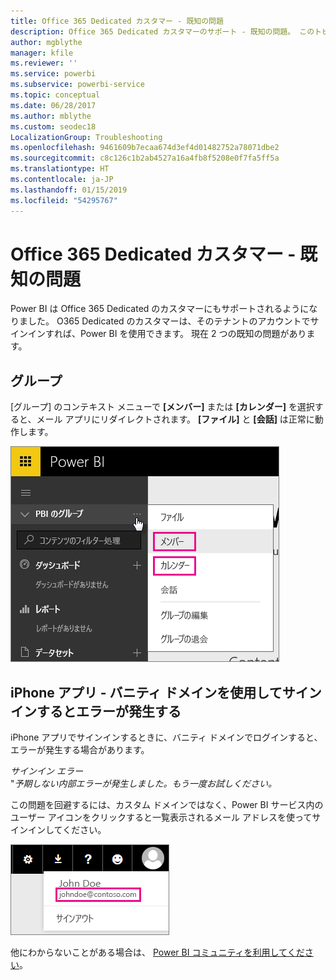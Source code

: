 ```yaml
---
title: Office 365 Dedicated カスタマー - 既知の問題
description: Office 365 Dedicated カスタマーのサポート - 既知の問題。 このトピックでは、Office 365 Dedicated カスタマーに固有の問題について説明します。 これらの問題には、グループ機能の制限と、iPhone アプリでのバニティ ドメインの使用についての制限が含まれています。
author: mgblythe
manager: kfile
ms.reviewer: ''
ms.service: powerbi
ms.subservice: powerbi-service
ms.topic: conceptual
ms.date: 06/28/2017
ms.author: mblythe
ms.custom: seodec18
LocalizationGroup: Troubleshooting
ms.openlocfilehash: 9461609b7ecaa674d3ef4d01482752a78071dbe2
ms.sourcegitcommit: c8c126c1b2ab4527a16a4fb8f5208e0f7fa5ff5a
ms.translationtype: HT
ms.contentlocale: ja-JP
ms.lasthandoff: 01/15/2019
ms.locfileid: "54295767"
---
```

# <a name="office-365-dedicated-customers---known-issues"></a>Office 365 Dedicated カスタマー - 既知の問題
Power BI は Office 365 Dedicated のカスタマーにもサポートされるようになりました。  O365 Dedicated のカスタマーは、そのテナントのアカウントでサインインすれば、Power BI を使用できます。 現在 2 つの既知の問題があります。

## <a name="groups"></a>グループ
[グループ] のコンテキスト メニューで **[メンバー]** または **[カレンダー]** を選択すると、メール アプリにリダイレクトされます。  **[ファイル]** と **[会話]** は正常に動作します。

![Power BI からのグループ](media/service-admin-office-365-dedicated-known-issues/group-menu.png)

## <a name="iphone-app---sign-in-with-vanity-domain-leads-to-error"></a>iPhone アプリ - バニティ ドメインを使用してサインインするとエラーが発生する
iPhone アプリでサインインするときに、バニティ ドメインでログインすると、エラーが発生する場合があります。

*サインイン エラー*  
"*予期しない内部エラーが発生しました。もう一度お試しください。*

この問題を回避するには、カスタム ドメインではなく、Power BI サービス内のユーザー アイコンをクリックすると一覧表示されるメール アドレスを使ってサインインしてください。

![サインインする電子メール](media/service-admin-office-365-dedicated-known-issues/sign-in-address.png)

他にわからないことがある場合は、 [Power BI コミュニティを利用してください](http://community.powerbi.com/)。

